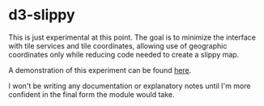 # d3-slippy

This is just experimental at this point. The goal is to minimize the interface with tile services and tile coordinates, allowing use of geographic coordinates only while reducing code needed to create a slippy map.

A demonstration of this experiment can be found [here](https://bl.ocks.org/Andrew-Reid/a956ff105e12915e71617ff0e469664e).

I won't be writing any documentation or explanatory notes until I'm more confident in the final form the module would take.
